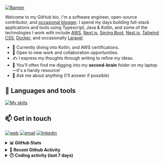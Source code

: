 [![Banner](https://raw.githubusercontent.com/wilfriedago/wilfriedago/main/assets/1.png)][website]

Welcome to my GitHub bio. I'm a software engineer, open-source contributor, and [occasional blogger][blog]. I spend my days building full-stack applications and tools using Typescript, Java & Kotlin, and some of the technologies I work with include [AWS](https://aws.amazon.com/fr/), [Next.js](https://nextjs.org/), [Spring Boot](https://spring.io/projects/spring-boot), [Nest.js](https://nestjs.com/), [Tailwind CSS](https://github.com/tailwindlabs/tailwindcss), [Docker](https://www.docker.com/), and occasionally [Laravel](https://laravel.com/).

- 🔭 Currently diving into Kotlin, and AWS certifications.
- 👯 Open to new work and collaboration opportunities.
- ✍️ I express my thoughts through writing to refine my ideas.
- 🧠 You'll often find me digging into my **second-brain** folder on my laptop—it's a handy resource!
- 💬 Ask me about anything (I'll answer if possible)

## 🎨 Languages and tools

[![My skills](https://skillicons.dev/icons?i=typescript,js,nodejs,nest,java,kotlin,spring,python,fastapi,django,aws,docker,vscode,idea,tailwind&perline=15)](https://wilfriedago.dev/about#skills)

## 📫 Get in touch
[![web](https://img.shields.io/badge/WEBSITE-12100E?logo=google-earth&color=282A36)][website]
[![email](https://img.shields.io/badge/MAIL-12100E?logo=mailgun&color=282A36)][mail]
[![linkedin](https://img.shields.io/badge/LINKEDIN-12100E?logo=linkedin&color=282A36)][linkedin]


<details>
  <summary><b>📊 GitHub Stats</b></summary>
	<br/>
	<p align="left">
		<img width="49.5%" src="https://github-readme-stats.vercel.app/api?username=wilfriedago&show_icons=true&count_private=true&title_color=10b981&icon_color=10b981&theme=react&hide_border=true&rank_icon=github" />
		<img width="49.5%" src="https://streak-stats.demolab.com/?user=wilfriedago&hide_border=true&theme=react&ring=10b981&fire=fff&currStreakNum=fff&sideLabels=10b981&currStreakLabel=10b981&sideNums=fff" />
	</p>
</details>

<details>
  <summary><b>📅 Recent Github Activity</b></summary>
	<br>

<!--RECENT_ACTIVITY:last_update-->
Last Updated: Monday, February 10th, 2025, 4:18:07 AM
<!--RECENT_ACTIVITY:last_update_end-->

<!--RECENT_ACTIVITY:start-->
1. ⭐ Starred [timlrx/contentlayer2](https://github.com/timlrx/contentlayer2)<br>
2. 🔱 Forked [wilfriedago/deep-research](https://github.com/wilfriedago/deep-research) from [dzhng/deep-research](https://github.com/dzhng/deep-research)<br>
3. ⭐ Starred [dzhng/deep-research](https://github.com/dzhng/deep-research)<br>
4. ⭐ Starred [thewh1teagle/kokoro-onnx](https://github.com/thewh1teagle/kokoro-onnx)<br>
5. 🔱 Forked [wilfriedago/pientaa-arch-demo](https://github.com/wilfriedago/pientaa-arch-demo) from [pientaa/arch-demo](https://github.com/pientaa/arch-demo)<br>
<!--RECENT_ACTIVITY:end-->
</details>

<details>
  <summary><b>🕐 Coding activity (last 7 days)</b></summary>
	<br>

<!--START_SECTION:waka-->

```python
Total Time: 36 hrs 13 mins

Java              10 hrs 1 min    ██████▓░░░░░░░░░░░░░░░░░░   27.18 %
TypeScript        7 hrs 31 mins   █████░░░░░░░░░░░░░░░░░░░░   20.42 %
XML               5 hrs 45 mins   ████░░░░░░░░░░░░░░░░░░░░░   15.60 %
SQL               2 hrs 30 mins   █▓░░░░░░░░░░░░░░░░░░░░░░░   06.81 %
CSS               2 hrs           █▒░░░░░░░░░░░░░░░░░░░░░░░   05.45 %
JavaScript        56 mins         ▓░░░░░░░░░░░░░░░░░░░░░░░░   02.57 %
Other             38 mins         ▒░░░░░░░░░░░░░░░░░░░░░░░░   01.72 %
```

<!--END_SECTION:waka-->
</details>

[website]: https://wilfriedago.dev
[linkedin]: https://linkedin.com/in/wilfriedago
[blog]: https://wilfriedago.dev/blog
[mail]: mailto:me@wilfriedago.dev
